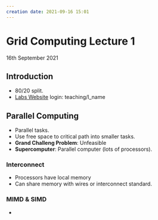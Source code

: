 ```yaml
---
creation date: 2021-09-16 15:01
---
```

#  Grid Computing Lecture 1
16th September 2021

## Introduction
- 80/20 split.
- [Labs Website](http://www.cs.ucc.ie/~stabirca/teaching/CS4402/)  login: teaching/l_name

## Parallel Computing
- Parallel tasks. 
- Use free space to critical path into smaller tasks.
- **Grand Challeng Problem**: Unfeasible
- **Supercomputer**: Parallel computer (lots of processors).

### Interconnect
- Processors have local memory
- Can share memory with wires or interconnect standard.

### MIMD & SIMD
- 